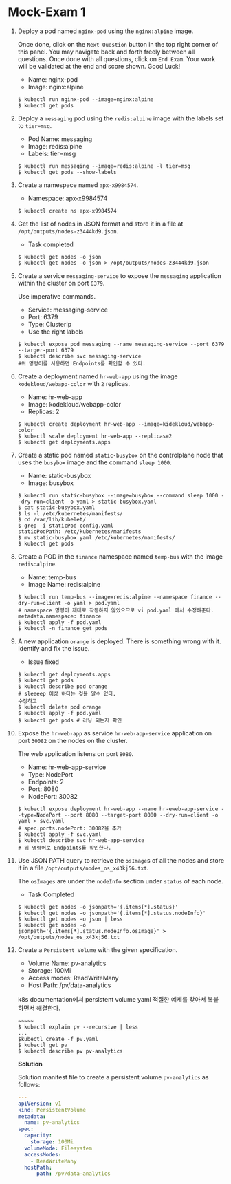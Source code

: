 # Mock-Exam 1

1. Deploy a pod named `nginx-pod` using the `nginx:alpine` image.
   
   Once done, click on the `Next Question` button in the top right corner of this panel. You may navigate back and forth freely between all questions. Once done with all questions, click on `End Exam`. Your work will be validated at the end and score shown. Good Luck!
   
   - Name: nginx-pod
   - Image: nginx:alpine
   
   ```
   $ kubectl run nginx-pod --image=nginx:alpine
   $ kubectl get pods
   ```

2. Deploy a `messaging` pod using the `redis:alpine` image with the labels set to `tier=msg`.
   
   - Pod Name: messaging
   - Image: redis:alpine
   - Labels: tier=msg
   
   ```
   $ kubectl run messaging --image=redis:alpine -l tier=msg
   $ kubectl get pods --show-labels
   ```

3. Create a namespace named `apx-x9984574`.
   
   - Namespace: apx-x9984574
   
   ```
   $ kubectl create ns apx-x9984574
   ```

4. Get the list of nodes in JSON format and store it in a file at `/opt/outputs/nodes-z3444kd9.json`.
   
   - Task completed
   
   ```
   $ kubectl get nodes -o json
   $ kubectl get nodes -o json > /opt/outputs/nodes-z3444kd9.json
   ```

5. Create a service `messaging-service` to expose the `messaging` application within the cluster on port `6379`.
   
   Use imperative commands.
   
   - Service: messaging-service
   - Port: 6379
   - Type: ClusterIp
   - Use the right labels
   
   ```
   $ kubectl expose pod messaging --name messaging-service --port 6379 --targer-port 6379
   $ kubectl describe svc messaging-service
   #위 명령어를 사용하면 Endpoints를 확인할 수 있다.
   ```

6. Create a deployment named `hr-web-app` using the image `kodekloud/webapp-color` with `2` replicas.
   
   - Name: hr-web-app
   - Image: kodekloud/webapp-color
   - Replicas: 2
   
   ```
   $ kubectl create deployment hr-web-app --image=kidekloud/webapp-color
   $ kubectl scale deployment hr-web-app --replicas=2
   $ kubectl get deployments.apps
   ```

7. Create a static pod named `static-busybox` on the controlplane node that uses the `busybox` image and the command `sleep 1000`.
   
   - Name: static-busybox
   - Image: busybox
   
   ```
   $ kubectl run static-busybox --image=busybox --command sleep 1000 --dry-run=client -o yaml > static-busybox.yaml
   $ cat static-busybox.yaml
   $ ls -l /etc/kubernetes/manifests/
   $ cd /var/lib/kubelet/
   $ grep -i staticPod config.yaml
   staticPodPath: /etc/kubernetes/manifests
   $ mv static-busybox.yaml /etc/kubernetes/manifests/
   $ kubectl get pods
   ```

8. Create a POD in the `finance` namespace named `temp-bus` with the image `redis:alpine`.
   
   - Name: temp-bus
   - Image Name: redis:alpine
   
   ```
   $ kubectl run temp-bus --image=redis:alpine --namespace finance --dry-run=client -o yaml > pod.yaml
   # namespace 명령이 제대로 작동하지 않았으므로 vi pod.yaml 에서 수정해준다.
   metadata.namespace: finance
   $ kubectl apply -f pod.yaml
   $ kubectl -n finance get pods
   ```

9. A new application `orange` is deployed. There is something wrong with it. Identify and fix the issue.
   
   - Issue fixed
   
   ```
   $ kubectl get deployments.apps
   $ kubectl get pods
   $ kubectl describe pod orange
   # sleeeep 이상 하다는 것을 알수 있다.
   수정하고 
   $ kubectl delete pod orange
   $ kubectl apply -f pod.yaml
   $ kubectl get pods # 러닝 되는지 확인
   ```

10. Expose the `hr-web-app` as service `hr-web-app-service` application on port `30082` on the nodes on the cluster.
    
    The web application listens on port `8080`.
    
    - Name: hr-web-app-service
    - Type: NodePort
    - Endpoints: 2
    - Port: 8080
    - NodePort: 30082
    
    ```
    $ kubectl expose deployment hr-web-app --name hr-eweb-app-service --type=NodePort --port 8080 --target-port 8080 --dry-run=client -o yaml > svc.yaml
    # spec.ports.nodePort: 30082을 추가
    $ kubectl apply -f svc.yaml
    $ kubectl describe svc hr-web-app-service
    # 위 명령어로 Endpoints를 확인한다.
    ```

11. Use JSON PATH query to retrieve the `osImage`s of all the nodes and store it in a file `/opt/outputs/nodes_os_x43kj56.txt`.
    
    The `osImages` are under the `nodeInfo` section under `status` of each node.
    
    - Task Completed
    
    ```
    $ kubectl get nodes -o jsonpath='{.items[*].status}'
    $ kubectl get nodes -o jsonpath='{.items[*].status.nodeInfo}'
    $ kubectl get nodes -o json | less
    $ kubectl get nodes -o jsonpath='{.items[*].status.nodeInfo.osImage}' > /opt/outputs/nodes_os_x43kj56.txt
    ```

12. Create a `Persistent Volume` with the given specification.
    
    - Volume Name: pv-analytics
    - Storage: 100Mi
    - Access modes: ReadWriteMany
    - Host Path: /pv/data-analytics
    
    k8s documentation에서 persistent volume yaml 적절한 예제를 찾아서 복붙 하면서 해결한다.
    
    ```
    ~~~~~
    $ kubectl explain pv --recursive | less
    ...
    $kubectl create -f pv.yaml
    $ kubectl get pv
    $ kubectl describe pv pv-analytics
    ```
    
    **Solution**
    
    Solution manifest file to create a persistent volume `pv-analytics` as follows:
    
    ```yaml
    ---
    apiVersion: v1
    kind: PersistentVolume
    metadata:
      name: pv-analytics
    spec:
      capacity:
        storage: 100Mi
      volumeMode: Filesystem
      accessModes:
        - ReadWriteMany
      hostPath:
          path: /pv/data-analytics
    ```

